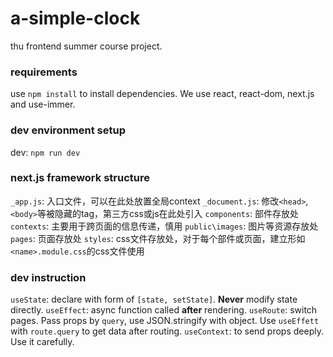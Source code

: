 # a-simple-clock
thu frontend summer course project.

### requirements
use `npm install` to install dependencies. We use react, react-dom, next.js and use-immer.


### dev environment setup
dev: `npm run dev`


### next.js framework structure
`_app.js`: 入口文件，可以在此处放置全局context
`_document.js`: 修改`<head>`, `<body>`等被隐藏的tag，第三方css或js在此处引入
`components`: 部件存放处
`contexts`: 主要用于跨页面的信息传递，慎用
`public\images`: 图片等资源存放处
`pages`: 页面存放处
`styles`: css文件存放处，对于每个部件或页面，建立形如`<name>.module.css`的css文件使用


### dev instruction
`useState`: declare with form of `[state, setState]`. **Never** modify state directly.
`useEffect`: async function called **after** rendering.
`useRoute`: switch pages. Pass props by `query`, use JSON.stringify with object. Use `useEffett` with `route.query` to get data after routing.
`useContext`: to send props deeply. Use it carefully.
